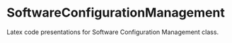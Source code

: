 # SoftwareConfigurationManagement
Latex code presentations for Software Configuration Management class. 
